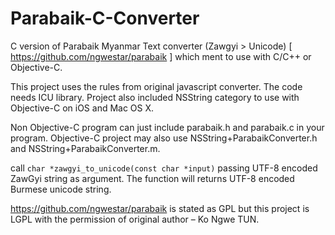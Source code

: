Parabaik-C-Converter
====================

C version of Parabaik Myanmar Text converter (Zawgyi > Unicode) [ https://github.com/ngwestar/parabaik ] which ment to use with C/C++ or Objective-C.

This project uses the rules from original javascript converter. The code needs ICU library. Project also included NSString category to use with Objective-C on iOS and Mac OS X.

Non Objective-C program can just include parabaik.h and parabaik.c in your program. Objective-C project may also use NSString+ParabaikConverter.h and NSString+ParabaikConverter.m.

call `char *zawgyi_to_unicode(const char *input)` passing UTF-8 encoded ZawGyi string as argument. The function will returns UTF-8 encoded Burmese unicode string.

https://github.com/ngwestar/parabaik is stated as GPL but this project is LGPL with the permission of original author – Ko Ngwe TUN.
